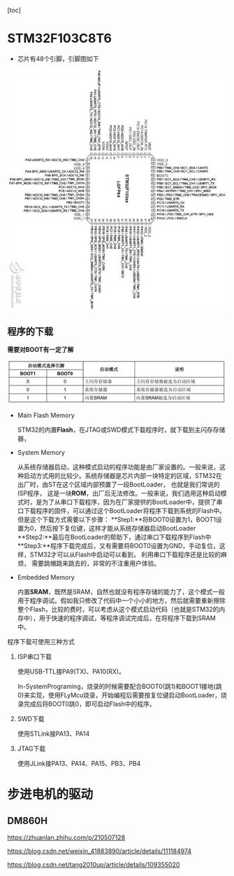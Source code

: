 [toc]

# STM32F103C8T6

* 芯片有48个引脚，引脚图如下

![](.\image\STM32F103C8T6IOimage.png)

## 程序的下载

**需要对BOOT有一定了解**

![img](.\image\BOOT.png)

* Main Flash Memory

  STM32的内置**Flash**，在JTAG或SWD模式下载程序时，就下载到主闪存存储器，

* System Memory

  从系统存储器启动，这种模式启动的程序功能是由厂家设置的。一般来说，这种启动方式用的比较少。系统存储器是芯片内部一块特定的区域，STM32在出厂时，由ST在这个区域内部预置了一段BootLoader， 也就是我们常说的ISP程序， 这是一块**ROM**，出厂后无法修改。一般来说，我们选用这种启动模式时，是为了从串口下载程序，因为在厂家提供的BootLoader中，提供了串口下载程序的固件，可以通过这个BootLoader将程序下载到系统的Flash中。但是这个下载方式需要以下步骤：
  **Step1:**将BOOT0设置为1，BOOT1设置为0，然后按下复位键，这样才能从系统存储器启动BootLoader
  **Step2:**最后在BootLoader的帮助下，通过串口下载程序到Flash中
  **Step3:**程序下载完成后，又有需要将BOOT0设置为GND，手动复位，这样，STM32才可以从Flash中启动可以看到， 利用串口下载程序还是比较的麻烦， 需要跳帽跳来跳去的，非常的不注重用户体验。

* Embedded Memory

  内置**SRAM**，既然是SRAM，自然也就没有程序存储的能力了，这个模式一般用于程序调试。假如我只修改了代码中一个小小的地方，然后就需要重新擦除整个Flash，比较的费时，可以考虑从这个模式启动代码（也就是STM32的内存中），用于快速的程序调试，等程序调试完成后，在将程序下载到SRAM中。

程序下载可使用三种方式

1. ISP串口下载

   使用USB-TTL接PA9(TX)、PA10(RX)。

   In-SystemPrograming，烧录的时候需要配合BOOT0(跳1)和BOOT1接地(跳0)来实现，使用FLyMcu烧录，开始编程后需要按复位键启动BootLoader，烧录完成后将BOOT0跳0，即可启动Flash中的程序。

2. SWD下载

   使用STLink接PA13、PA14

3. JTAG下载

   使用JLink接PA13、PA14、PA15、PB3、PB4

# 步进电机的驱动

## DM860H

https://zhuanlan.zhihu.com/p/210507128

https://blog.csdn.net/weixin_41883890/article/details/111184974

https://blog.csdn.net/tang2010up/article/details/109355020 	